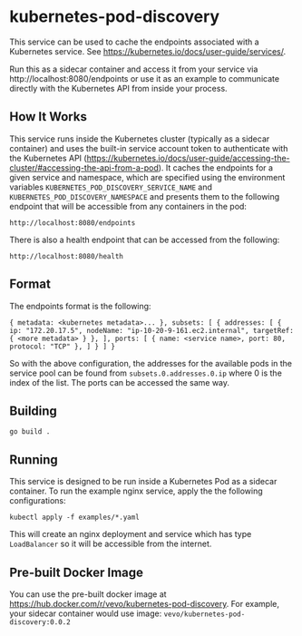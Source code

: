 # kubernetes-pod-discovery

This service can be used to cache the endpoints associated with a Kubernetes service. See https://kubernetes.io/docs/user-guide/services/.

Run this as a sidecar container and access it from your service via http://localhost:8080/endpoints or use it as an example to communicate
directly with the Kubernetes API from inside your process.

## How It Works

This service runs inside the Kubernetes cluster (typically as a sidecar container) and uses the built-in service account token to
authenticate with the Kubernetes API (https://kubernetes.io/docs/user-guide/accessing-the-cluster/#accessing-the-api-from-a-pod). It caches
the endpoints for a given service and namespace, which are specified using the environment variables `KUBERNETES_POD_DISCOVERY_SERVICE_NAME`
and `KUBERNETES_POD_DISCOVERY_NAMESPACE` and presents them to the following endpoint that will be accessible from any containers in the pod:

`http://localhost:8080/endpoints`

There is also a health endpoint that can be accessed from the following:

`http://localhost:8080/health`

## Format

The endpoints format is the following:

`
{
  metadata: <kubernetes metadata>...
  },
  subsets: [
  {
    addresses: [
    {
      ip: "172.20.17.5",
      nodeName: "ip-10-20-9-161.ec2.internal",
      targetRef: { <more metadata>
      }
    },
    ],
    ports: [
    {
      name: <service name>,
      port: 80,
      protocol: "TCP"
    },
    ]
  }
  ]
}
`

So with the above configuration, the addresses for the available pods in the service pool can be found from `subsets.0.addresses.0.ip` where
0 is the index of the list. The ports can be accessed the same way.

## Building

`go build .`

## Running

This service is designed to be run inside a Kubernetes Pod as a sidecar container. To run the example nginx service, apply the the following
configurations:

`kubectl apply -f examples/*.yaml`

This will create an nginx deployment and service which has type `LoadBalancer` so it will be accessible from the internet.

## Pre-built Docker Image

You can use the pre-built docker image at https://hub.docker.com/r/vevo/kubernetes-pod-discovery. For example, your sidecar container would
use image: `vevo/kubernetes-pod-discovery:0.0.2`
